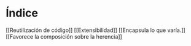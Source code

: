 # Índice
[[Reutilización de código]]
[[Extensibilidad]]
[[Encapsula lo que varía.]]
[[Favorece la composición sobre la herencia]]

